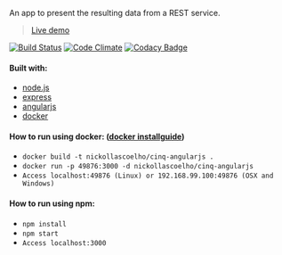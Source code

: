 An app to present the resulting data from a REST service.
> [Live demo](http://cinq-angularjs.herokuapp.com/)

[![Build Status](https://travis-ci.org/nickollascoelho/cinq-angularjs.svg?branch=master)](https://travis-ci.org/nickollascoelho/cinq-angularjs)
[![Code Climate](https://codeclimate.com/github/nickollascoelho/cinq-angularjs/badges/gpa.svg)](https://codeclimate.com/github/nickollascoelho/cinq-angularjs)
[![Codacy Badge](https://api.codacy.com/project/badge/grade/669ab8d171664afc940003a639b9bf68)](https://www.codacy.com/app/nickollas-coelho/cinq-angularjs)

#### Built with:
* [node.js](http://www.nodejs.org/)
* [express](http://www.expressjs.com/)
* [angularjs](https://angularjs.org/)
* [docker](https://www.docker.com/)

#### How to run using docker: ([docker installguide](https://docs.docker.com/engine/installation/))
* `docker build -t nickollascoelho/cinq-angularjs .`
* `docker run -p 49876:3000 -d nickollascoelho/cinq-angularjs`
* `Access localhost:49876 (Linux) or 192.168.99.100:49876 (OSX and Windows)`

#### How to run using npm:
* `npm install`
* `npm start`
* `Access localhost:3000`
